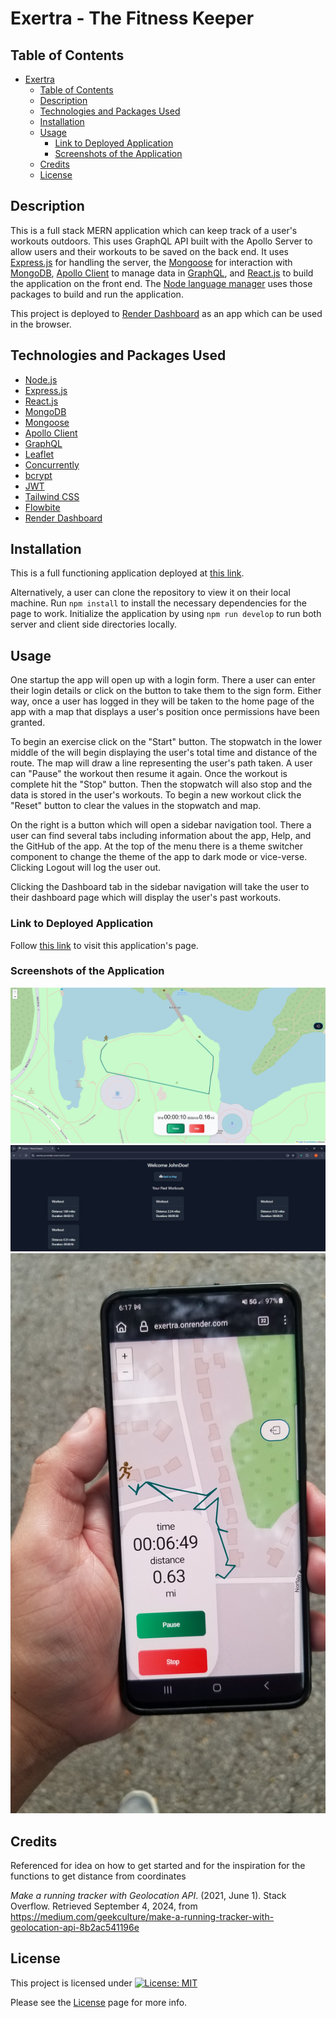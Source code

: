 # Exertra - The Fitness Keeper

## Table of Contents

- [Exertra](#exertra)
  - [Table of Contents](#table-of-contents)
  - [Description](#description)
  - [Technologies and Packages Used](#technologies-and-packages-used)
  - [Installation](#installation)
  - [Usage](#usage)
    - [Link to Deployed Application](#link-to-deployed-application)
    - [Screenshots of the Application](#screenshots-of-the-application)
  - [Credits](#credits)
  - [License](#license)

## Description

This is a full stack MERN application which can keep track of a user's workouts outdoors. This uses GraphQL API built with the Apollo Server to allow users and their workouts to be saved on the back end. It uses [Express.js](https://expressjs.com/) for handling the server, the [Mongoose](https://mongoosejs.com/) for interaction with [MongoDB](https://www.mongodb.com/docs/atlas/), [Apollo Client](https://www.apollographql.com/docs/react/) to manage data in [GraphQL](https://graphql.org/), and [React.js](https://react.dev/) to build the application on the front end. The [Node language manager](https://expressjs.com/) uses those packages to build and run the application.

This project is deployed to [Render Dashboard](https://dashboard.render.com/) as an app which can be used in the browser.

## Technologies and Packages Used

- [Node.js](https://nodejs.org/en)
- [Express.js](https://expressjs.com/)
- [React.js](https://react.dev/)
- [MongoDB](https://www.mongodb.com/docs/atlas/)
- [Mongoose](https://mongoosejs.com/)
- [Apollo Client](https://www.apollographql.com/docs/react/)
- [GraphQL](https://graphql.org/)
- [Leaflet](https://leafletjs.com/reference.html)
- [Concurrently](https://www.npmjs.com/package/concurrently)
- [bcrypt](https://www.npmjs.com/package/bcrypt)
- [JWT](https://jwt.io/introduction)
- [Tailwind CSS](https://tailwindcss.com/docs/guides/create-react-app)
- [Flowbite](https://flowbite.com/docs/getting-started/react/)
- [Render Dashboard](https://dashboard.render.com/)
  
## Installation

This is a full functioning application deployed at [this link](https://exertra.onrender.com/).

Alternatively, a user can clone the repository to view it on their local machine. Run `npm install` to install the necessary dependencies for the page to work. Initialize the application by using `npm run develop` to run both server and client side directories locally.

## Usage

One startup the app will open up with a login form. There a user can enter their login details or click on the button to take them to the sign form. Either way, once a user has logged in they will be taken to the home page of the app with a map that displays a user's position once permissions have been granted.

To begin an exercise click on the "Start" button. The stopwatch in the lower middle of the will begin displaying the user's total time and distance of the route. The map will draw a line representing the user's path taken. A user can "Pause" the workout then resume it again. Once the workout is complete hit the "Stop" button. Then the stopwatch will also stop and the data is stored in the user's workouts. To begin a new workout click the "Reset" button to clear the values in the stopwatch and map.

On the right is a button which will open a sidebar navigation tool. There a user can find several tabs including information about the app, Help, and the GitHub of the app. At the top of the menu there is a theme switcher component to change the theme of the app to dark mode or vice-verse. Clicking Logout will log the user out.

Clicking the Dashboard tab in the sidebar navigation will take the user to their dashboard page which will display the user's past workouts.

### Link to Deployed Application

Follow [this link](https://exertra.onrender.com/) to visit this application's page.

### Screenshots of the Application

![Navigation](/client/assets/images/exertra-screenshot1.jpg)
![Dashboard](/client/assets/images/exertra-screenshot2.jpg)
![Live Field Use](/client/assets/images/live-app-function.jpg)

## Credits

Referenced for idea on how to get started and for the inspiration for the functions to get distance from coordinates

_Make a running tracker with Geolocation API_. (2021, June 1). Stack Overflow. Retrieved September 4, 2024, from https://medium.com/geekculture/make-a-running-tracker-with-geolocation-api-8b2ac541196e
  
## License

This project is licensed under [![License: MIT](https://img.shields.io/badge/License-MIT-yellow.svg)](https://opensource.org/licenses/MIT)

Please see the [License](https://opensource.org/licenses/MIT) page for more info.
